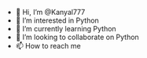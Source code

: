 - 👋 Hi, I’m @Kanyal777
- 👀 I’m interested in Python
- 🌱 I’m currently learning Python
- 💞️ I’m looking to collaborate on Python
- 📫 How to reach me 

<!---
Kanyal777/Kanyal777 is a ✨ special ✨ repository because its `README.md` (this file) appears on your GitHub profile.
You can click the Preview link to take a look at your changes.
--->
